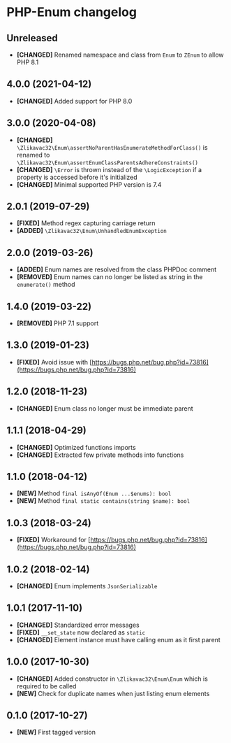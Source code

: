 # PHP-Enum changelog

## Unreleased

* **[CHANGED]** Renamed namespace and class from `Enum` to `ZEnum` to allow PHP 8.1

## 4.0.0 (2021-04-12)

* **[CHANGED]** Added support for PHP 8.0

## 3.0.0 (2020-04-08)

* **[CHANGED]** `\Zlikavac32\Enum\assertNoParentHasEnumerateMethodForClass()` is renamed to `\Zlikavac32\Enum\assertEnumClassParentsAdhereConstraints()`
* **[CHANGED]** `\Error` is thrown instead of the `\LogicException` if a property is accessed before it's initialized
* **[CHANGED]** Minimal supported PHP version is 7.4

## 2.0.1 (2019-07-29)

* **[FIXED]** Method regex capturing carriage return
* **[ADDED]** `\Zlikavac32\Enum\UnhandledEnumException`

## 2.0.0 (2019-03-26)

* **[ADDED]** Enum names are resolved from the class PHPDoc comment
* **[REMOVED]** Enum names can no longer be listed as string in the `enumerate()` method

## 1.4.0 (2019-03-22)

* **[REMOVED]** PHP 7.1 support

## 1.3.0 (2019-01-23)

* **[FIXED]** Avoid issue with [https://bugs.php.net/bug.php?id=73816](https://bugs.php.net/bug.php?id=73816)

## 1.2.0 (2018-11-23)

* **[CHANGED]** Enum class no longer must be immediate parent

## 1.1.1 (2018-04-29)

* **[CHANGED]** Optimized functions imports
* **[CHANGED]** Extracted few private methods into functions

## 1.1.0 (2018-04-12)

* **[NEW]** Method `final isAnyOf(Enum ...$enums): bool`
* **[NEW]** Method `final static contains(string $name): bool`

## 1.0.3 (2018-03-24)

* **[FIXED]** Workaround for [https://bugs.php.net/bug.php?id=73816](https://bugs.php.net/bug.php?id=73816)

## 1.0.2 (2018-02-14)

* **[CHANGED]** Enum implements `JsonSerializable`

## 1.0.1 (2017-11-10)

* **[CHANGED]** Standardized error messages
* **[FIXED]** `__set_state` now declared as `static`
* **[CHANGED]** Element instance must have calling enum as it first parent

## 1.0.0 (2017-10-30)

* **[CHANGED]** Added constructor in `\Zlikavac32\Enum\Enum` which is required to be called
* **[NEW]** Check for duplicate names when just listing enum elements

## 0.1.0 (2017-10-27)

* **[NEW]** First tagged version

